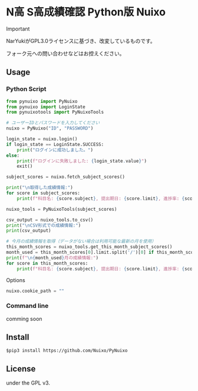 <!-- ![PyNuixoHeader](https://user-images.githubusercontent.com/50548952/129435406-b7a3e8f6-ad04-4183-a3e6-aac9ba699c2c.png) -->

# N高 S高成績確認 Python版 Nuixo

> [!IMPORTANT]
> NarYukiがGPL3.0ライセンスに基づき、改変しているものです。
> 
> フォーク元への問い合わせなどはお控えください。

## Usage

### Python Script

```py
from pynuixo import PyNuixo
from pynuixo import LoginState
from pynuixotools import PyNuixoTools

# ユーザーIDとパスワードを入力してください
nuixo = PyNuixo("ID", "PASSWORD")

login_state = nuixo.login()
if login_state == LoginState.SUCCESS:
    print("ログインに成功しました。")
else:
    print(f"ログインに失敗しました: {login_state.value}")
    exit()

subject_scores = nuixo.fetch_subject_scores()

print("\n取得した成績情報:")
for score in subject_scores:
    print(f"科目名: {score.subject}, 提出期日: {score.limit}, 進捗率: {score.percentage}%, 点数: {score.score}")

nuixo_tools = PyNuixoTools(subject_scores)

csv_output = nuixo_tools.to_csv()
print("\nCSV形式での成績情報:")
print(csv_output)

# 今月の成績情報を取得（データがない場合は利用可能な最新の月を使用）
this_month_scores = nuixo_tools.get_this_month_subject_scores()
month_used = this_month_scores[0].limit.split('/')[0] if this_month_scores else "データなし"
print(f"\n{month_used}月の成績情報:")
for score in this_month_scores:
    print(f"科目名: {score.subject}, 提出期日: {score.limit}, 進捗率: {score.percentage}%, 点数: {score.score}")

```


Options

```py
nuixo.cookie_path = ""
```

### Command line

comming soon
<!-- ```
$ nuixopy this_month
``` -->

## Install

```
$pip3 install https://github.com/Nuixo/PyNuixo
```

## License

under the GPL v3.
